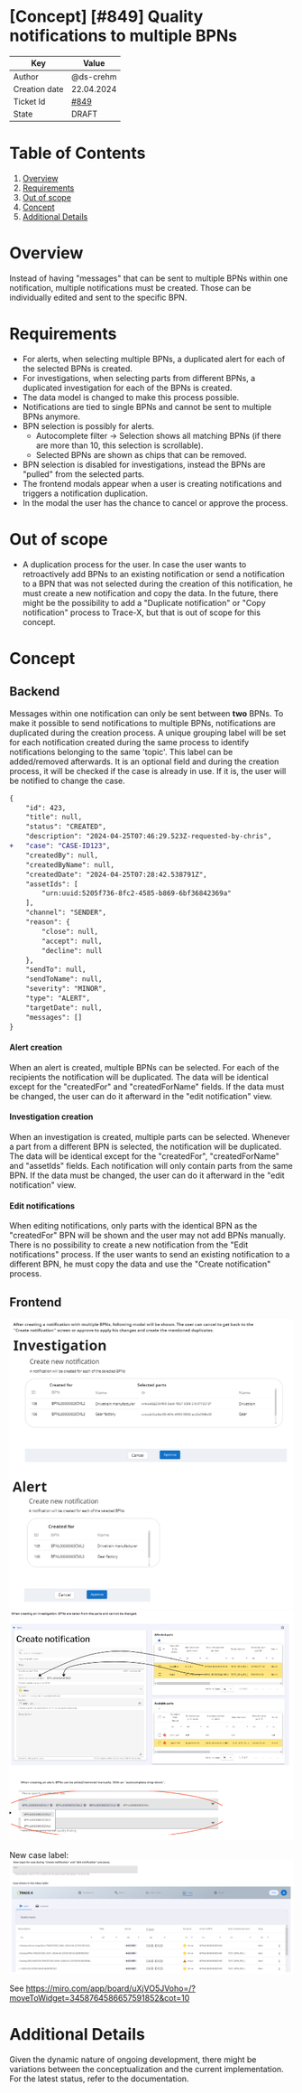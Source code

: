 # \[Concept\] \[#849\] Quality notifications to multiple BPNs

| Key           | Value                                                                    |
|---------------|--------------------------------------------------------------------------|
| Author        | @ds-crehm                                                                |
| Creation date | 22.04.2024                                                               |
| Ticket Id     | [#849](https://github.com/eclipse-tractusx/traceability-foss/issues/849) |
| State         | DRAFT                                                                    |

# Table of Contents
1. [Overview](#overview)
2. [Requirements](#requirements)
3. [Out of scope](#out-of-scope)
4. [Concept](#concept)
5. [Additional Details](#additional-details)

# Overview
Instead of having "messages" that can be sent to multiple BPNs within one notification, multiple notifications must be created.
Those can be individually edited and sent to the specific BPN.

# Requirements
- For alerts, when selecting multiple BPNs, a duplicated alert for each of the selected BPNs is created.
- For investigations, when selecting parts from different BPNs, a duplicated investigation for each of the BPNs is created.
- The data model is changed to make this process possible.
- Notifications are tied to single BPNs and cannot be sent to multiple BPNs anymore.
- BPN selection is possibly for alerts.
  - Autocomplete filter -> Selection shows all matching BPNs (if there are more than 10, this selection is scrollable).
  - Selected BPNs are shown as chips that can be removed.
- BPN selection is disabled for investigations, instead the BPNs are "pulled" from the selected parts.
- The frontend modals appear when a user is creating notifications and triggers a notification duplication.
- In the modal the user has the chance to cancel or approve the process.

# Out of scope
- A duplication process for the user. In case the user wants to retroactively add BPNs to an existing notification or send a notification to a BPN that was not selected during the creation of this notification,
he must create a new notification and copy the data. In the future, there might be the possibility to add a "Duplicate notification" or "Copy notification" process to Trace-X, but that is out of scope for this concept.

# Concept
## Backend
Messages within one notification can only be sent between **two** BPNs. To make it possible to send notifications to multiple BPNs, notifications are duplicated during the creation process.
A unique grouping label will be set for each notification created during the same process to identify notifications belonging to the same 'topic'. This label can be added/removed afterwards.
It is an optional field and during the creation process, it will be checked if the case is already in use. If it is, the user will be notified to change the case.

```diff
{
    "id": 423,
    "title": null,
    "status": "CREATED",
    "description": "2024-04-25T07:46:29.523Z-requested-by-chris",
+   "case": "CASE-ID123",
    "createdBy": null,
    "createdByName": null,
    "createdDate": "2024-04-25T07:28:42.538791Z",
    "assetIds": [
        "urn:uuid:5205f736-8fc2-4585-b869-6bf36842369a"
    ],
    "channel": "SENDER",
    "reason": {
        "close": null,
        "accept": null,
        "decline": null
    },
    "sendTo": null,
    "sendToName": null,
    "severity": "MINOR",
    "type": "ALERT",
    "targetDate": null,
    "messages": []
}
```

#### Alert creation
When an alert is created, multiple BPNs can be selected. For each of the recipients the notification will be duplicated.
The data will be identical except for the "createdFor" and "createdForName" fields.
If the data must be changed, the user can do it afterward in the "edit notification" view.

#### Investigation creation
When an investigation is created, multiple parts can be selected. Whenever a part from a different BPN is selected, the notification will be duplicated.
The data will be identical except for the "createdFor", "createdForName" and "assetIds" fields. Each notification will only contain parts from the same BPN.
If the data must be changed, the user can do it afterward in the "edit notification" view.

#### Edit notifications
When editing notifications, only parts with the identical BPN as the "createdFor" BPN will be shown and the user may not add BPNs manually.
There is no possibility to create a new notification from the "Edit notifications" process.
If the user wants to send an existing notification to a different BPN, he must copy the data and use the "Create notification" process.

## Frontend
![multiple-bpns-modals.png](multiple-bpns-modals.png)
![notification-creation-bpn-selection.png](notification-creation-bpn-selection.png)

New case label:
![case-label.png](case-label.png)

See https://miro.com/app/board/uXjVO5JVoho=/?moveToWidget=3458764586657591852&cot=10

# Additional Details
Given the dynamic nature of ongoing development, there might be variations between the conceptualization and the current implementation. For the latest status, refer to the documentation.
